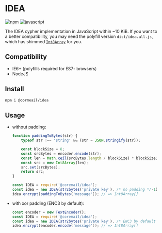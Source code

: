# IDEA

![npm](https://badges.aleen42.com/src/npm.svg) ![javascript](https://badges.aleen42.com/src/javascript.svg)

The IDEA cypher implementation in JavaScript within ~10 KiB. If you want to a better compatibility, you may need the polyfill version `dist/idea.all.js`, which has shimmed [`Int8Array`](https://developer.mozilla.org/en-US/docs/Web/JavaScript/Reference/Global_Objects/Int8Array) for you.

## Compatibility

- IE6+ (polyfills required for ES7- browsers)
- NodeJS

## Install

```bash
npm i @cormeail/idea
```

## Usage

- without padding:

    ```js
    function paddingToBytes(str) {
        typeof str !== 'string' && (str = JSON.stringify(str));

        const blockSize = 8;
        const srcBytes = encoder.encode(str);
        const len = Math.ceil(srcBytes.length / blockSize) * blockSize; // padding with \x00
        const src = new Int8Array(len);
        src.set(srcBytes);
        return src;
    }
  
    const IDEA = require('@coremail/idea');
    const idea = new IDEA(str2bytes('private key'), /* no padding */-1);
    idea.encrypt(paddingToBytes('message')); // => Int8Array[]
    ```

- with xor padding (ENC3 by default):

    ```js
    const encoder = new TextEncoder(); 
    const IDEA = require('@coremail/idea');
    const idea = new IDEA(str2bytes('private key'), /* ENC3 by default */197);
    idea.encrypt(encoder.encode('message')); // => Int8Array[]
    ```
